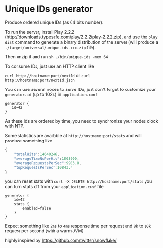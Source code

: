 Unique IDs generator
=====================================

Produce ordered unique IDs (as 64 bits number). 

To run the server, install Play 2.2.2 (http://downloads.typesafe.com/play/2.2.2/play-2.2.2.zip), and use the `play dist`
command to generate a binary distribution of the server (will produce a `./target/universal/unique-ids-xxx.zip` file). 

Then unzip it and run `sh ./bin/unique-ids -mem 64`

To consume IDs, just use an HTTP client like 

`curl http://hostname:port/nextId` or `curl http://hostname:port/nextId.json`

You can use several nodes to serve IDs, just don't forget to customize your `generator.id` (up to 1024) in `application.conf`

```
generator {
   id=42
}
```

As these ids are ordered by time, you need to synchronize your nodes clock with NTP.

Some statistics are available at `http://hostname:port/stats` and will produce something like

```javascript
{
    "totalHits":14640246,
    "averageTimeNsPerHit":1503000,
    "averageRequestsPerSec":9983.8,
    "topRequestsPerSec":10843.4
}
```

you can reset stats with `curl -X DELETE http://hostname:port/stats`
you can turn stats off from your `application.conf` file

```
generator {
    id=42
    stats {
        enabled=false
    }
}
```


Expect something like `2ms` to `4ms` response time per request and `8k` to `10k` request per second (with a warm JVM)

highly inspired by https://github.com/twitter/snowflake/
